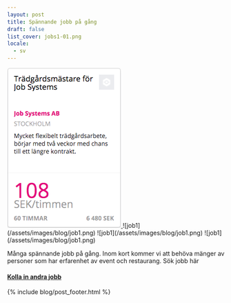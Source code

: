 ```yaml
---
layout: post
title: Spännande jobb på gång
draft: false
list_cover: jobs1-01.png
locale:
  - sv
---
```

<a href="default.asp">
  <img src="/assets/images/blog/job1.png" alt="https://app.justarrived.se/job/219?locale=sv">
</a>
![job1](/assets/images/blog/job1.png)
![job1](/assets/images/blog/job1.png)
![job1](/assets/images/blog/job1.png)

Många spännande jobb på gång. Inom kort kommer vi att behöva mänger av personer som har erfarenhet av event och restaurang.
Sök jobb här

#### [Kolla in andra jobb](https://app.justarrived.se/jobs/1?utm_source=justarrivedse&utm_medium=startpage)






{% include blog/post_footer.html %}
